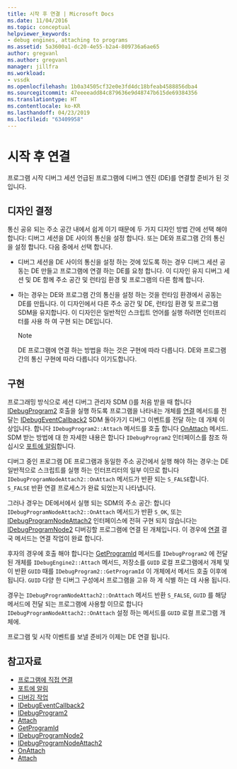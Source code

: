 ```yaml
---
title: 시작 후 연결 | Microsoft Docs
ms.date: 11/04/2016
ms.topic: conceptual
helpviewer_keywords:
- debug engines, attaching to programs
ms.assetid: 5a3600a1-dc20-4e55-b2a4-809736a6ae65
author: gregvanl
ms.author: gregvanl
manager: jillfra
ms.workload:
- vssdk
ms.openlocfilehash: 1b0a34505cf32e0e3fd4dc18bfeab4588856dba4
ms.sourcegitcommit: 47eeeeadd84c879636e9d48747b615de69384356
ms.translationtype: HT
ms.contentlocale: ko-KR
ms.lasthandoff: 04/23/2019
ms.locfileid: "63409958"
---
```

# <a name="attach-after-a-launch"></a>시작 후 연결
프로그램 시작 디버그 세션 언급된 프로그램에 디버그 엔진 (DE)를 연결할 준비가 된 것입니다.

## <a name="design-decisions"></a>디자인 결정
 통신 공유 되는 주소 공간 내에서 쉽게 이기 때문에 두 가지 디자인 방법 간에 선택 해야 합니다: 디버그 세션을 DE 사이의 통신을 설정 합니다. 또는 DE와 프로그램 간의 통신을 설정 합니다. 다음 중에서 선택 합니다.

- 디버그 세션을 DE 사이의 통신을 설정 하는 것에 있도록 하는 경우 디버그 세션 공동는 DE 만들고 프로그램에 연결 하는 DE를 요청 합니다. 이 디자인 유지 디버그 세션 및 DE 함께 주소 공간 및 런타임 환경 및 프로그램의 다른 함께 합니다.

- 하는 경우는 DE와 프로그램 간의 통신을 설정 하는 것을 런타임 환경에서 공동는 DE를 만듭니다. 이 디자인에서 다른 주소 공간 및 DE, 런타임 환경 및 프로그램 SDM을 유지합니다. 이 디자인은 일반적인 스크립트 언어를 실행 하려면 인터프리터를 사용 하 여 구현 되는 DE입니다.

    > [!NOTE]
    > DE 프로그램에 연결 하는 방법을 하는 것은 구현에 따라 다릅니다. DE와 프로그램 간의 통신 구현에 따라 다릅니다 이기도합니다.

## <a name="implementation"></a>구현
 프로그래밍 방식으로 세션 디버그 관리자 SDM ()를 처음 받을 때 합니다 [IDebugProgram2](../../extensibility/debugger/reference/idebugprogram2.md) 호출을 실행 하도록 프로그램을 나타내는 개체를 [연결](../../extensibility/debugger/reference/idebugprogram2-attach.md) 메서드를 전달는 [ IDebugEventCallback2](../../extensibility/debugger/reference/idebugeventcallback2.md) SDM 돌아가기 디버그 이벤트를 전달 하는 데 개체 이상입니다. 합니다 `IDebugProgram2::Attach` 메서드를 호출 합니다 [OnAttach](../../extensibility/debugger/reference/idebugprogramnodeattach2-onattach.md) 메서드. SDM 받는 방법에 대 한 자세한 내용은 합니다 `IDebugProgram2` 인터페이스를 참조 하십시오 [포트에 알림](../../extensibility/debugger/notifying-the-port.md)합니다.

 디버그 중인 프로그램 DE 프로그램과 동일한 주소 공간에서 실행 해야 하는 경우:는 DE 일반적으로 스크립트를 실행 하는 인터프리터의 일부 이므로 합니다 `IDebugProgramNodeAttach2::OnAttach` 메서드가 반환 되는 `S_FALSE`합니다. `S_FALSE` 반환 연결 프로세스가 완료 되었는지 나타냅니다.

 그러나 경우는 DE에서에서 실행 되는 SDM의 주소 공간: 합니다 `IDebugProgramNodeAttach2::OnAttach` 메서드가 반환 `S_OK`, 또는 [IDebugProgramNodeAttach2](../../extensibility/debugger/reference/idebugprogramnodeattach2.md) 인터페이스에 전혀 구현 되지 않습니다는 [IDebugProgramNode2](../../extensibility/debugger/reference/idebugprogramnode2.md) 디버깅할 프로그램에 연결 된 개체입니다. 이 경우에 [연결](../../extensibility/debugger/reference/idebugengine2-attach.md) 결국 메서드는 연결 작업이 완료 합니다.

 후자의 경우에 호출 해야 합니다는 [GetProgramId](../../extensibility/debugger/reference/idebugprogram2-getprogramid.md) 메서드를 `IDebugProgram2` 에 전달 된 개체를 `IDebugEngine2::Attach` 메서드, 저장소를 `GUID` 로컬 프로그램에서 개체 및이 반환 `GUID` 때를 `IDebugProgram2::GetProgramId` 이 개체에서 메서드 호출 이후에 됩니다. `GUID` 다양 한 디버그 구성에서 프로그램을 고유 하 게 식별 하는 데 사용 됩니다.

 경우는 `IDebugProgramNodeAttach2::OnAttach` 메서드 반환 `S_FALSE`, `GUID` 를 해당 메서드에 전달 되는 프로그램에 사용할 이므로 합니다 `IDebugProgramNodeAttach2::OnAttach` 설정 하는 메서드를 `GUID` 로컬 프로그램 개체에.

 프로그램 및 시작 이벤트를 보낼 준비가 이제는 DE 연결 됩니다.

## <a name="see-also"></a>참고자료
- [프로그램에 직접 연결](../../extensibility/debugger/attaching-directly-to-a-program.md)
- [포트에 알림](../../extensibility/debugger/notifying-the-port.md)
- [디버깅 작업](../../extensibility/debugger/debugging-tasks.md)
- [IDebugEventCallback2](../../extensibility/debugger/reference/idebugeventcallback2.md)
- [IDebugProgram2](../../extensibility/debugger/reference/idebugprogram2.md)
- [Attach](../../extensibility/debugger/reference/idebugprogram2-attach.md)
- [GetProgramId](../../extensibility/debugger/reference/idebugprogram2-getprogramid.md)
- [IDebugProgramNode2](../../extensibility/debugger/reference/idebugprogramnode2.md)
- [IDebugProgramNodeAttach2](../../extensibility/debugger/reference/idebugprogramnodeattach2.md)
- [OnAttach](../../extensibility/debugger/reference/idebugprogramnodeattach2-onattach.md)
- [Attach](../../extensibility/debugger/reference/idebugengine2-attach.md)